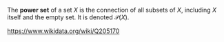 The **power set** of a set $X$ is the connection of all subsets of $X$, including $X$ itself and the empty set. It is denoted $\mathcal P(X)$.

https://www.wikidata.org/wiki/Q205170